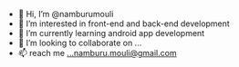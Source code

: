 - 👋 Hi, I’m @namburumouli
- 👀 I’m interested in front-end and back-end development 
- 🌱 I’m currently learning android app development 
- 💞️ I’m looking to collaborate on ...
- 📫 reach me ...namburu.mouli@gmail.com

<!---
namburumouli/namburumouli is a ✨ special ✨ repository because its `README.md` (this file) appears on your GitHub profile.
You can click the Preview link to take a look at your changes.
--->
